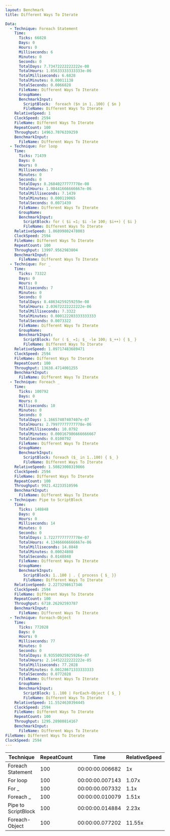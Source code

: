 ```yaml
---
layout: Benchmark
title: Different Ways To Iterate

Data: 
  - Technique: Foreach Statement
    Time: 
      Ticks: 66828
      Days: 0
      Hours: 0
      Milliseconds: 6
      Minutes: 0
      Seconds: 0
      TotalDays: 7.73472222222222e-08
      TotalHours: 1.85633333333333e-06
      TotalMilliseconds: 6.6828
      TotalMinutes: 0.00011138
      TotalSeconds: 0.0066828
      FileName: Different Ways To Iterate
      GroupName: 
      BenchmarkInput: 
        ScriptBlock:  foreach ($n in 1..100) { $n }
        FileName: Different Ways To Iterate
    RelativeSpeed: 1
    ClockSpeed: 2594
    FileName: Different Ways To Iterate
    RepeatCount: 100
    Throughput: 14963.7876339259
    BenchmarkInput: 
      FileName: Different Ways To Iterate
  - Technique: For loop
    Time: 
      Ticks: 71439
      Days: 0
      Hours: 0
      Milliseconds: 7
      Minutes: 0
      Seconds: 0
      TotalDays: 8.26840277777778e-08
      TotalHours: 1.98441666666667e-06
      TotalMilliseconds: 7.1439
      TotalMinutes: 0.000119065
      TotalSeconds: 0.0071439
      FileName: Different Ways To Iterate
      GroupName: 
      BenchmarkInput: 
        ScriptBlock: for ( $i =1; $i -le 100; $i++) { $i } 
        FileName: Different Ways To Iterate
    RelativeSpeed: 1.06899802478003
    ClockSpeed: 2594
    FileName: Different Ways To Iterate
    RepeatCount: 100
    Throughput: 13997.9562983804
    BenchmarkInput: 
      FileName: Different Ways To Iterate
  - Technique: For _
    Time: 
      Ticks: 73322
      Days: 0
      Hours: 0
      Milliseconds: 7
      Minutes: 0
      Seconds: 0
      TotalDays: 8.48634259259259e-08
      TotalHours: 2.03672222222222e-06
      TotalMilliseconds: 7.3322
      TotalMinutes: 0.000122203333333333
      TotalSeconds: 0.0073322
      FileName: Different Ways To Iterate
      GroupName: 
      BenchmarkInput: 
        ScriptBlock: for ( $_ =1; $_ -le 100; $_++) { $_ } 
        FileName: Different Ways To Iterate
    RelativeSpeed: 1.09717483689471
    ClockSpeed: 2594
    FileName: Different Ways To Iterate
    RepeatCount: 100
    Throughput: 13638.4714001255
    BenchmarkInput: 
      FileName: Different Ways To Iterate
  - Technique: Foreach _
    Time: 
      Ticks: 100792
      Days: 0
      Hours: 0
      Milliseconds: 10
      Minutes: 0
      Seconds: 0
      TotalDays: 1.16657407407407e-07
      TotalHours: 2.79977777777778e-06
      TotalMilliseconds: 10.0792
      TotalMinutes: 0.000167986666666667
      TotalSeconds: 0.0100792
      FileName: Different Ways To Iterate
      GroupName: 
      BenchmarkInput: 
        ScriptBlock: foreach ($_ in 1..100) { $_ }
        FileName: Different Ways To Iterate
    RelativeSpeed: 1.50823008319866
    ClockSpeed: 2594
    FileName: Different Ways To Iterate
    RepeatCount: 100
    Throughput: 9921.42233510596
    BenchmarkInput: 
      FileName: Different Ways To Iterate
  - Technique: Pipe to ScriptBlock
    Time: 
      Ticks: 148848
      Days: 0
      Hours: 0
      Milliseconds: 14
      Minutes: 0
      Seconds: 0
      TotalDays: 1.72277777777778e-07
      TotalHours: 4.13466666666667e-06
      TotalMilliseconds: 14.8848
      TotalMinutes: 0.00024808
      TotalSeconds: 0.0148848
      FileName: Different Ways To Iterate
      GroupName: 
      BenchmarkInput: 
        ScriptBlock: 1..100 | . { process { $_ }}
        FileName: Different Ways To Iterate
    RelativeSpeed: 2.2273298617346
    ClockSpeed: 2594
    FileName: Different Ways To Iterate
    RepeatCount: 100
    Throughput: 6718.26292593787
    BenchmarkInput: 
      FileName: Different Ways To Iterate
  - Technique: Foreach-Object
    Time: 
      Ticks: 772028
      Days: 0
      Hours: 0
      Milliseconds: 77
      Minutes: 0
      Seconds: 0
      TotalDays: 8.93550925925926e-07
      TotalHours: 2.14452222222222e-05
      TotalMilliseconds: 77.2028
      TotalMinutes: 0.00128671333333333
      TotalSeconds: 0.0772028
      FileName: Different Ways To Iterate
      GroupName: 
      BenchmarkInput: 
        ScriptBlock: 1..100 | ForEach-Object { $_ }
        FileName: Different Ways To Iterate
    RelativeSpeed: 11.5524630394445
    ClockSpeed: 2594
    FileName: Different Ways To Iterate
    RepeatCount: 100
    Throughput: 1295.28980814167
    BenchmarkInput: 
      FileName: Different Ways To Iterate
FileName: Different Ways To Iterate
ClockSpeed: 2594
---
```





|Technique          |RepeatCount|Time           |RelativeSpeed|Throughput|
|-------------------|-----------|---------------|-------------|----------|
|Foreach Statement  |100        |00:00:00.006682|1x           |14963.79/s|
|For loop           |100        |00:00:00.007143|1.07x        |13997.96/s|
|For _              |100        |00:00:00.007332|1.1x         |13638.47/s|
|Foreach _          |100        |00:00:00.010079|1.51x        |9921.42/s |
|Pipe to ScriptBlock|100        |00:00:00.014884|2.23x        |6718.26/s |
|Foreach-Object     |100        |00:00:00.077202|11.55x       |1295.29/s |
